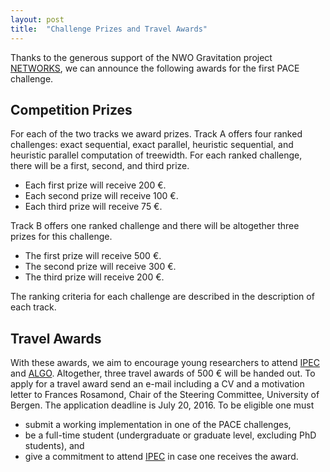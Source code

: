 ```yaml
---
layout: post
title:  "Challenge Prizes and Travel Awards"
---
```

Thanks to the generous support of the NWO Gravitation project [NETWORKS](http://thenetworkcenter.nl/), we can announce the following awards for the first PACE challenge.

## Competition Prizes

For each of the two tracks we award prizes. Track A offers four ranked challenges: exact sequential, exact parallel, heuristic sequential, and heuristic parallel computation of treewidth. For each ranked challenge, there will be a first, second, and third prize.

- Each first prize will receive 200 €.
- Each second prize will receive 100 €.
- Each third prize will receive 75 €.

Track B offers one ranked challenge and there will be altogether three prizes for this challenge.

- The first prize will receive 500 €.
- The second prize will receive 300 €.
- The third prize will receive 200 €.

The ranking criteria for each challenge are described in the description of each track.

## Travel Awards

With these awards, we aim to encourage young researchers to attend [IPEC](http://conferences.au.dk/algo16/ipec/) and [ALGO](http://conferences.au.dk/algo16/algo-frontpage/). Altogether, three travel awards of 500 € will be handed out. To apply for a travel award send an e-mail including a CV and a motivation letter to Frances Rosamond, Chair of the Steering Committee, University of Bergen. The application deadline is July 20, 2016. To be eligible one must

- submit a working implementation in one of the PACE challenges,
- be a full-time student (undergraduate or graduate level, excluding
PhD students), and
- give a commitment to attend [IPEC](http://conferences.au.dk/algo16/ipec/) in case one receives the award.